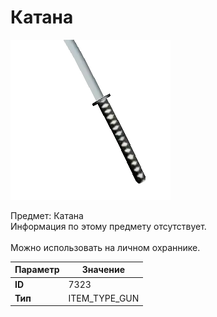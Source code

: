 # Катана

![Item Image](../img/7323.webp?raw=true)

Предмет: Катана<br>Информация по этому предмету отсутствует.<br><br>Можно использовать на личном охраннике.


| Параметр | Значение |
|----------|----------|
| **ID** | 7323 |
| **Тип** | ITEM_TYPE_GUN |

